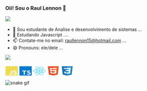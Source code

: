 ### Oii! Sou o Raul Lennon 👋

<img src="https://github-readme-stats.vercel.app/api?username=luarxx&show_icons=true&theme=transparent" />

- 🔭 Sou estudante de Analise e desenvolvimento de sistemas ...
- 🌱 Estudando Javascript ....
- 📫 Contate-me no email: raullennon15@hotmail.com ...
- 😄 Pronouns: ele/dele ...

<div height="30">
<img  src="https://img.shields.io/badge/Visual_Studio_Code-0078D4?style=for-the-badge&logo=visual%20studio%20code&logoColor=white">
</div>


<div style="display: inline_block"><br>
  <img align="center" alt="luar-Js" height="30" width="40" src="https://raw.githubusercontent.com/devicons/devicon/master/icons/javascript/javascript-plain.svg">
  <img align="center" alt="luar-Ts" height="30" width="40" src="https://raw.githubusercontent.com/devicons/devicon/master/icons/typescript/typescript-plain.svg">
  <img align="center" alt="Rafa-React" height="30" width="40" src="https://raw.githubusercontent.com/devicons/devicon/master/icons/react/react-original.svg">
  <img align="center" alt="luar-HTML" height="30" width="40" src="https://raw.githubusercontent.com/devicons/devicon/master/icons/html5/html5-original.svg">
  <img align="center" alt="luar-CSS" height="30" width="40" src="https://raw.githubusercontent.com/devicons/devicon/master/icons/css3/css3-original.svg">
</div>


  
![snake gif](https://github.com/luarxx/luarxx/blob/output/github-contribution-grid-snake.svg)
